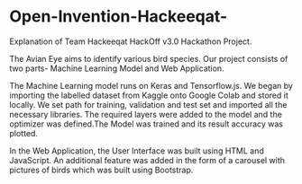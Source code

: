 # Open-Invention-Hackeeqat-
Explanation of Team Hackeeqat HackOff v3.0 Hackathon Project.

The Avian Eye aims to identify various bird species. 
Our project consists of two parts- Machine Learning Model and Web Application.

The Machine Learning model runs on Keras and Tensorflow.js. We began by importing the labelled dataset from Kaggle onto Google Colab and stored it locally. We set path for training, validation and test set and imported all the necessary libraries. The required layers were added to the model and the optimizer was defined.The Model was trained and its result accuracy was plotted.

In the Web Application, the User Interface was built using HTML and JavaScript. An additional feature was added in the form of a carousel with pictures of birds which was built using Bootstrap. 
